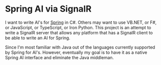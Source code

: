 # Spring AI via SignalR

I want to write AI's for [Spring](https://springrts.com/) in C#. Others may want to use VB.NET, or F#, or JavaScript, or TypeScript, or Iron Python. This project is an attempt to write a SignalR server that allows any platform that has a SignalR client to be able to write an AI for Spring.

Since I'm most familiar with Java out of the languages currently supported by Spring for AI's. However, eventually my goal is to have it as a native Spring AI interface and eliminate the Java middleman.